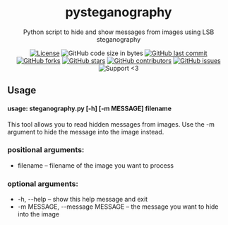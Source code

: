 <h1 align="center">pysteganography</h1>

<div align="center">
 
 Python script to hide and show messages from images using LSB steganography
 
 [![License](https://img.shields.io/github/license/kokolem/pysteganography)](https://github.com/kokolem/pysteganography/blob/master/LICENSE)
 ![GitHub code size in bytes](https://img.shields.io/github/languages/code-size/kokolem/pysteganography)
 [![GitHub last commit](https://img.shields.io/github/last-commit/kokolem/pysteganography)](https://github.com/kokolem/pysteganography/commits/master)
 [![GitHub forks](https://img.shields.io/github/forks/kokolem/pysteganography)](https://github.com/kokolem/pysteganography/network/members)
 [![GitHub stars](https://img.shields.io/github/stars/kokolem/pysteganography)](https://github.com/kokolem/pysteganography/stargazers)
 [![GitHub contributors](https://img.shields.io/github/contributors/kokolem/pysteganography)](https://github.com/kokolem/pysteganography/graphs/contributors)
 [![GitHub issues](https://img.shields.io/github/issues/kokolem/pysteganography)](https://github.com/kokolem/pysteganography/issues)
 ![Support <3](https://kokolem.github.io/LGBT-friendly-rainbow.svg)
 
</div>

## Usage
#### usage: steganography.py [-h] [-m MESSAGE] filename

This tool allows you to read hidden messages from images. Use the -m argument
to hide the message into the image instead.

### positional arguments:
- filename – filename of the image you want to process

### optional arguments:
- -h, --help – show this help message and exit
- -m MESSAGE, --message MESSAGE – the message you want to hide into the image

